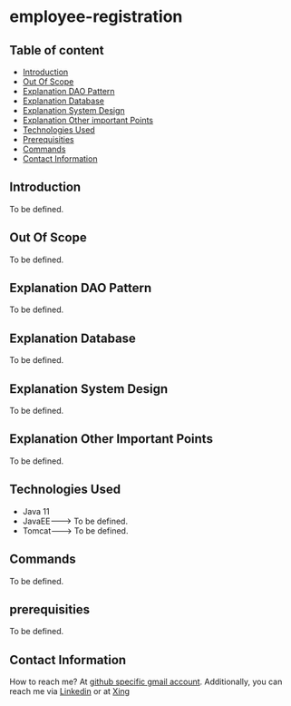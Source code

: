 # employee-registration

## Table of content
- [Introduction](#introduction)
- [Out Of Scope](#out-of-scope)
- [Explanation DAO Pattern](#explanation-dao-pattern)
- [Explanation Database](#explanation-database)
- [Explanation System Design](#explanation-system-design)
- [Explanation Other important Points](#explanation-other-important-points)
- [Technologies Used](#technologies-used)
- [Prerequisities](#prerequisities)
- [Commands](#commands)
- [Contact Information](#contact-information)


## Introduction

To be defined.

## Out Of Scope

To be defined.


## Explanation DAO Pattern

To be defined.
 
## Explanation Database

To be defined.
 

## Explanation System Design


To be defined.
 
## Explanation Other Important Points


To be defined.
 
 



## Technologies Used

- Java 11
- JavaEE---> To be defined.
- Tomcat---> To be defined.


## Commands

To be defined.

## prerequisities

To be defined.
 

## Contact Information

How to reach me? At [github specific gmail account](mailto:syedumerahmedcode@gmail.com?subject=%5BGitHub%5D%20Hello%20from%20Github). Additionally, you can reach me via [Linkedin](https://www.linkedin.com/in/syed-umer-ahmed-a346a746/) or at [Xing](https://www.xing.com/profile/SyedUmer_Ahmed/cv)





















